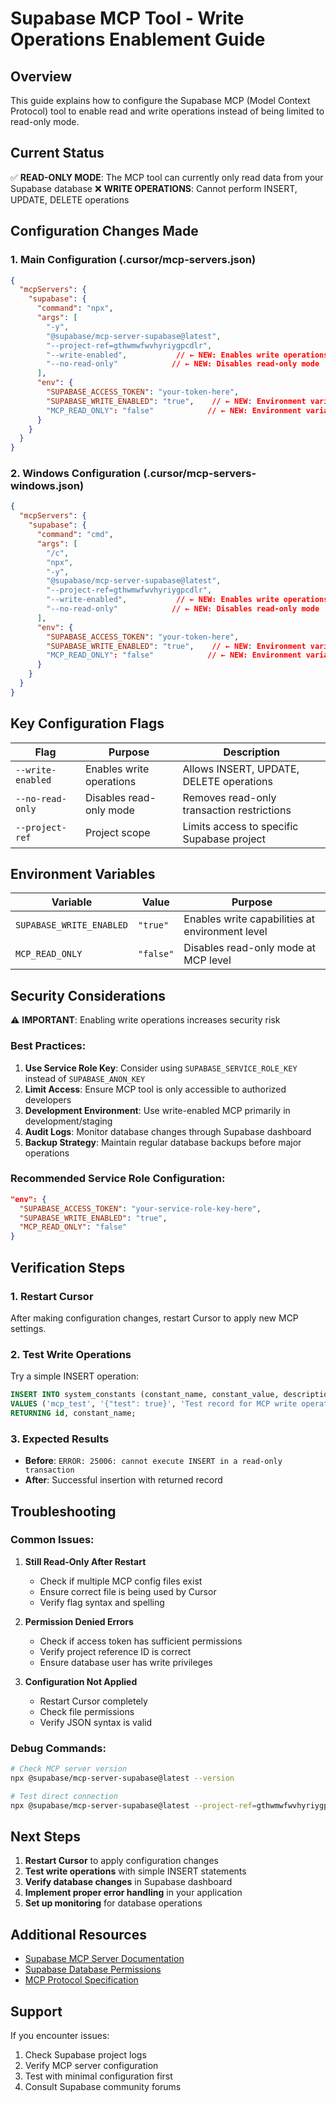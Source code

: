 # Supabase MCP Tool - Write Operations Enablement Guide

## Overview
This guide explains how to configure the Supabase MCP (Model Context Protocol) tool to enable read and write operations instead of being limited to read-only mode.

## Current Status
✅ **READ-ONLY MODE**: The MCP tool can currently only read data from your Supabase database
❌ **WRITE OPERATIONS**: Cannot perform INSERT, UPDATE, DELETE operations

## Configuration Changes Made

### 1. Main Configuration (.cursor/mcp-servers.json)
```json
{
  "mcpServers": {
    "supabase": {
      "command": "npx",
      "args": [
        "-y",
        "@supabase/mcp-server-supabase@latest",
        "--project-ref=gthwmwfwvhyriygpcdlr",
        "--write-enabled",           // ← NEW: Enables write operations
        "--no-read-only"            // ← NEW: Disables read-only mode
      ],
      "env": {
        "SUPABASE_ACCESS_TOKEN": "your-token-here",
        "SUPABASE_WRITE_ENABLED": "true",    // ← NEW: Environment variable
        "MCP_READ_ONLY": "false"            // ← NEW: Environment variable
      }
    }
  }
}
```

### 2. Windows Configuration (.cursor/mcp-servers-windows.json)
```json
{
  "mcpServers": {
    "supabase": {
      "command": "cmd",
      "args": [
        "/c",
        "npx",
        "-y",
        "@supabase/mcp-server-supabase@latest",
        "--project-ref=gthwmwfwvhyriygpcdlr",
        "--write-enabled",           // ← NEW: Enables write operations
        "--no-read-only"            // ← NEW: Disables read-only mode
      ],
      "env": {
        "SUPABASE_ACCESS_TOKEN": "your-token-here",
        "SUPABASE_WRITE_ENABLED": "true",    // ← NEW: Environment variable
        "MCP_READ_ONLY": "false"            // ← NEW: Environment variable
      }
    }
  }
}
```

## Key Configuration Flags

| Flag | Purpose | Description |
|------|---------|-------------|
| `--write-enabled` | Enables write operations | Allows INSERT, UPDATE, DELETE operations |
| `--no-read-only` | Disables read-only mode | Removes read-only transaction restrictions |
| `--project-ref` | Project scope | Limits access to specific Supabase project |

## Environment Variables

| Variable | Value | Purpose |
|----------|-------|---------|
| `SUPABASE_WRITE_ENABLED` | `"true"` | Enables write capabilities at environment level |
| `MCP_READ_ONLY` | `"false"` | Disables read-only mode at MCP level |

## Security Considerations

⚠️ **IMPORTANT**: Enabling write operations increases security risk

### Best Practices:
1. **Use Service Role Key**: Consider using `SUPABASE_SERVICE_ROLE_KEY` instead of `SUPABASE_ANON_KEY`
2. **Limit Access**: Ensure MCP tool is only accessible to authorized developers
3. **Development Environment**: Use write-enabled MCP primarily in development/staging
4. **Audit Logs**: Monitor database changes through Supabase dashboard
5. **Backup Strategy**: Maintain regular database backups before major operations

### Recommended Service Role Configuration:
```json
"env": {
  "SUPABASE_ACCESS_TOKEN": "your-service-role-key-here",
  "SUPABASE_WRITE_ENABLED": "true",
  "MCP_READ_ONLY": "false"
}
```

## Verification Steps

### 1. Restart Cursor
After making configuration changes, restart Cursor to apply new MCP settings.

### 2. Test Write Operations
Try a simple INSERT operation:
```sql
INSERT INTO system_constants (constant_name, constant_value, description) 
VALUES ('mcp_test', '{"test": true}', 'Test record for MCP write operations') 
RETURNING id, constant_name;
```

### 3. Expected Results
- **Before**: `ERROR: 25006: cannot execute INSERT in a read-only transaction`
- **After**: Successful insertion with returned record

## Troubleshooting

### Common Issues:

1. **Still Read-Only After Restart**
   - Check if multiple MCP config files exist
   - Ensure correct file is being used by Cursor
   - Verify flag syntax and spelling

2. **Permission Denied Errors**
   - Check if access token has sufficient permissions
   - Verify project reference ID is correct
   - Ensure database user has write privileges

3. **Configuration Not Applied**
   - Restart Cursor completely
   - Check file permissions
   - Verify JSON syntax is valid

### Debug Commands:
```bash
# Check MCP server version
npx @supabase/mcp-server-supabase@latest --version

# Test direct connection
npx @supabase/mcp-server-supabase@latest --project-ref=gthwmwfwvhyriygpcdlr --write-enabled --no-read-only
```

## Next Steps

1. **Restart Cursor** to apply configuration changes
2. **Test write operations** with simple INSERT statements
3. **Verify database changes** in Supabase dashboard
4. **Implement proper error handling** in your application
5. **Set up monitoring** for database operations

## Additional Resources

- [Supabase MCP Server Documentation](https://github.com/supabase-community/supabase-mcp)
- [Supabase Database Permissions](https://supabase.com/docs/guides/auth/row-level-security)
- [MCP Protocol Specification](https://modelcontextprotocol.io/)

## Support

If you encounter issues:
1. Check Supabase project logs
2. Verify MCP server configuration
3. Test with minimal configuration first
4. Consult Supabase community forums

